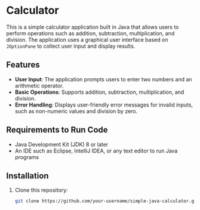 # Calculator

This is a simple calculator application built in Java that allows users to perform operations such as addition, subtraction, multiplication, and division. The application uses a graphical user interface based on `JOptionPane` to collect user input and display results.

## Features

- **User Input**: The application prompts users to enter two numbers and an arithmetic operator.
- **Basic Operations**: Supports addition, subtraction, multiplication, and division.
- **Error Handling**: Displays user-friendly error messages for invalid inputs, such as non-numeric values and division by zero.

## Requirements to Run Code

- Java Development Kit (JDK) 8 or later
- An IDE such as Eclipse, IntelliJ IDEA, or any text editor to run Java programs

## Installation

1. Clone this repository:
   ```bash
   git clone https://github.com/your-username/simple-java-calculator.git

